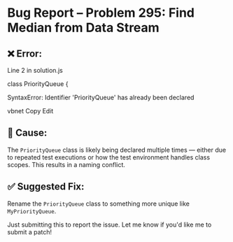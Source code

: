 # Bug Report – Problem 295: Find Median from Data Stream

## ❌ Error:
Line 2 in solution.js

class PriorityQueue {

SyntaxError: Identifier 'PriorityQueue' has already been declared

vbnet
Copy
Edit

## 📌 Cause:
The `PriorityQueue` class is likely being declared multiple times — either due to repeated test executions or how the test environment handles class scopes. This results in a naming conflict.

## ✅ Suggested Fix:
Rename the `PriorityQueue` class to something more unique like `MyPriorityQueue`.

Just submitting this to report the issue. Let me know if you'd like me to submit a patch!
